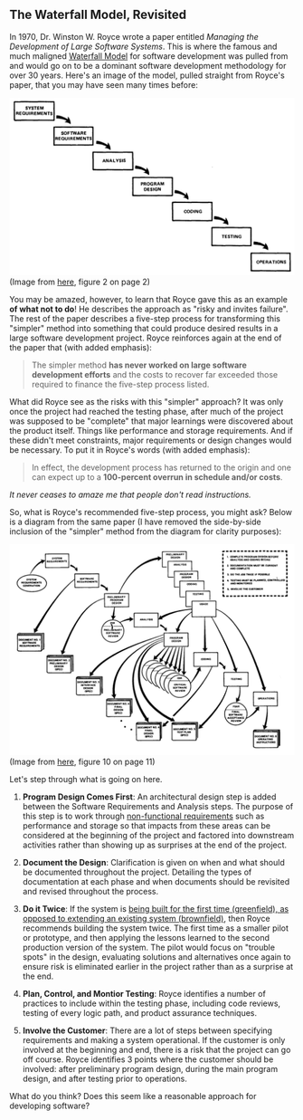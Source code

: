 ## The Waterfall Model, Revisited

In 1970, Dr. Winston W. Royce wrote a paper entitled *Managing the Development of Large Software Systems*. This is where the famous and much maligned [Waterfall Model](https://www.techtarget.com/searchsoftwarequality/definition/waterfall-model) for software development was pulled from and would go on to be a dominant software development methodology for over 30 years. Here's an image of the model, pulled straight from Royce's paper, that you may have seen many times before:

![Diagram: Waterfall Model](/assets/images/waterfall.png)  
(Image from [here](https://web.archive.org/web/20170219154153/https://www.cs.umd.edu/class/spring2003/cmsc838p/Process/waterfall.pdf), figure 2 on page 2)

You may be amazed, however, to learn that Royce gave this as an example **of what not to do**! He describes the approach as "risky and invites failure". The rest of the paper describes a five-step process for transforming this "simpler" method into something that could produce desired results in a large software development project. Royce reinforces again at the end of the paper that (with added emphasis):

> The simpler method **has never worked on large software development efforts** and the costs to recover far exceeded those required to finance the five-step process listed.

What did Royce see as the risks with this "simpler" approach? It was only once the project had reached the testing phase, after much of the project was supposed to be "complete" that major learnings were discovered about the product itself. Things like performance and storage requirements. And if these didn't meet constraints, major requirements or design changes would be necessary. To put it in Royce's words (with added emphasis):

> In effect, the development process has returned to the origin and one can expect up to a **100-percent overrun in schedule and/or costs**.

*It never ceases to amaze me that people don't read instructions.*
 
So, what is Royce's recommended five-step process, you might ask? Below is a diagram from the same paper (I have removed the side-by-side inclusion of the "simpler" method from the diagram for clarity purposes):

![Diagram: Royce Five-Step Process](/assets/images/royce-five-step-process.png)  
(Image from [here](https://web.archive.org/web/20170219154153/https://www.cs.umd.edu/class/spring2003/cmsc838p/Process/waterfall.pdf), figure 10 on page 11)

Let's step through what is going on here.

1. **Program Design Comes First**: An architectural design step is added between the Software Requirements and Analysis steps. The purpose of this step is to work through [non-functional requirements](https://en.wikipedia.org/wiki/Non-functional_requirement#:~:text=6%5D%5B7%5D-,Examples,-%5Bedit%5D) such as performance and storage so that impacts from these areas can be considered at the beginning of the project and factored into downstream activities rather than showing up as surprises at the end of the project.

2. **Document the Design**: Clarification is given on when and what should be documented throughout the project. Detailing the types of documentation at each phase and when documents should be revisited and revised throughout the process.

3. **Do it Twice**: If the system is [being built for the first time (greenfield), as opposed to extending an existing system (brownfield)](https://naturaily.com/blog/greenfield-vs-brownfield-projects-in-it-differences-pros-cons-and-how-to-lead), then Royce recommends building the system twice. The first time as a smaller pilot or prototype, and then applying the lessons learned to the second production version of the system. The pilot would focus on "trouble spots" in the design, evaluating solutions and alternatives once again to ensure risk is eliminated earlier in the project rather than as a surprise at the end.

4. **Plan, Control, and Montior Testing**: Royce identifies a number of practices to include within the testing phase, including code reviews, testing of every logic path, and product assurance techniques.

5. **Involve the Customer**: There are a lot of steps between specifying requirements and making a system operational. If the customer is only involved at the beginning and end, there is a risk that the project can go off course. Royce identifies 3 points where the customer should be involved: after preliminary program design, during the main program design, and after testing prior to operations.

What do you think? Does this seem like a reasonable approach for developing software?

